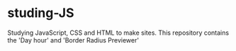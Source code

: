 # studing-JS
Studying JavaScript, CSS and HTML to make sites.
This repository contains the 'Day hour' and 'Border Radius Previewer'

